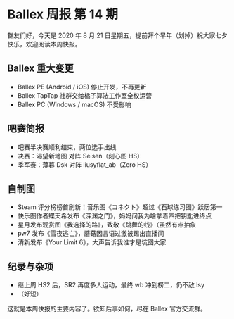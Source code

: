 # Ballex 周报 第 14 期

群友们好，今天是 2020 年 8 月 21 日星期五，提前拜个早年（划掉）祝大家七夕快乐，欢迎阅读本周快报。

## Ballex 重大变更

- Ballex PE (Android / iOS) 停止开发，不再更新
- Ballex TapTap 社群交给橘子算法工作室全权运营
- Ballex PC (Windows / macOS) 不受影响

## 吧赛简报

- 吧赛半决赛顺利结束，两位选手出线
- 决赛：渴望新地图 对阵 Seisen（刻心图 HS）
- 季军赛：薄暮 Dsk 对阵 liusyflat_ab（Zero HS）

## 自制图

- Steam 评分榜榜首刷新！音乐图《コネクト》超过《石球练习图》跃居第一
- 快乐图作者蝶天希发布《深渊之门》，妈妈问我为啥拿着四把钥匙进终点
- 星月发布观赏图《我选择的路》，致敬《跳舞的线》（虽然有点抽象
- pw7 发布《雪夜逃亡》，蘑菇因言语过激被踢出直播间
- 清新发布《Your Limit 6》，大声告诉我谁才是坑图大家

## 纪录与杂项

- 继上周 HS2 后，SR2 再度多人运动，最终 wb 冲到榜二，仍不敌 lsy
- （好短）

这就是本周快报的主要内容了。欲知后事如何，尽在 Ballex 官方交流群。
